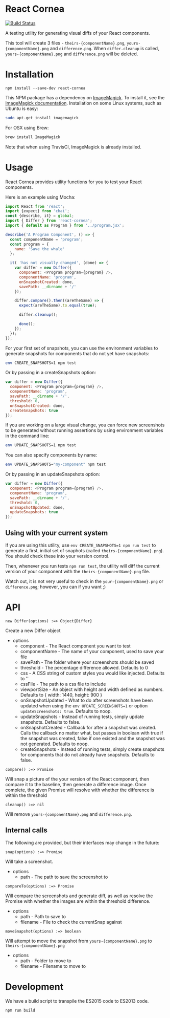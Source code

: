 React Cornea
============

[![Build Status](https://travis-ci.org/gios-asu/react-cornea.svg?branch=develop)](https://travis-ci.org/gios-asu/react-cornea)

A testing utility for generating visual diffs of your React components.

This tool will create 3 files - `theirs-{componentName}.png`, `yours-{componentName}.png` and `difference.png`. When `differ.cleanup` is called, `yours-{componentName}.png` and `difference.png` will be deleted.

# Installation

```
npm install --save-dev react-cornea
```

This NPM package has a dependency on [ImageMagick](http://www.imagemagick.org/). To install it, see the [ImageMagick documentation](http://www.imagemagick.org/script/binary-releases.php). Installation on some Linux systems, such as Ubuntu is easy:

```sh
sudo apt-get install imagemagick
```

For OSX using Brew:

```sh
brew install ImageMagick
```

Note that when using TravisCI, ImageMagick is already installed.

# Usage

React Cornea provides utility functions for you to test your React components.

Here is an example using Mocha:

```js
import React from 'react';
import {expect} from 'chai';
const {describe, it} = global;
import { Differ } from 'react-cornea';
import { default as Program } from '../program.jsx';

describe('A Program Component', () => {
  const componentName = 'program';
  const program = {
    name: 'Save the whale'
  };

  it( 'has not visually changed', (done) => {
    var differ = new Differ({
      component: <Program program={program} />,
      componentName: 'program',
      onSnapshotCreated: done,
      savePath: __dirname + '/'
    });

    differ.compare().then((areTheSame) => {
      expect(areTheSame).to.equal(true);

      differ.cleanup();

      done();
    });
  });
});

```

For your first set of snapshots, you can use the environment variables to generate snapshots for components that do not yet have snapshots:

```sh
env CREATE_SNAPSHOTS=1 npm test
```

Or by passing in a createSnapshots option:

```js
var differ = new Differ({
  component: <Program program={program} />,
  componentName: 'program',
  savePath: __dirname + '/',
  threshold: 0,
  onSnapshotCreated: done,
  createSnapshots: true
});
```

If you are working on a large visual change, you can force new screenshots to be generated without running assertions by using environment variables in the command line:

```sh
env UPDATE_SNAPSHOTS=1 npm test
```

You can also specify components by name:

```sh
env UPDATE_SNAPSHOTS="my-component" npm test
```

Or by passing in an updateSnapshots option:

```js
var differ = new Differ({
  component: <Program program={program} />,
  componentName: 'program',
  savePath: __dirname + '/',
  threshold: 0,
  onSnapshotUpdated: done,
  updateSnapshots: true
});
```

## Using with your current system

If you are using this utility, use `env CREATE_SNAPSHOTS=1 npm run test` to generate a first, initial set of snaphots (called `theirs-{componentName}.png`). You should check these into your version control.

Then, whenever you run tests `npm run test`, the utility will diff the current version of your component with the `theirs-{componentName}.png` file.

Watch out, it is not very useful to check in the `your-{componentName}.png` or `difference.png`; however, you can if you want ;)

# API

```
new Differ(options) :=> Object{Differ}
```

Create a new Differ object

- options
    - component - The React component you want to test
    - componentName - The name of your component, used to save your file
    - savePath - The folder where your screenshots should be saved
    - threshold - The percentage difference allowed. Defaults to 0
    - css - A CSS string of custom styles you would like injected. Defaults to ''
    - cssFile - The path to a css file to include
    - viewportSize - An object with height and width defined as numbers. Defaults to { width: 1440, height: 900 }
    - onSnapshotUpdated - What to do after screenshots have been updated when using the `env UPDATE_SCREENSHOTS=1` or option `updateScreenshots: true`. Defaults to noop.
    - updateSnapshots - Instead of running tests, simply update snapshots. Defaults to false.
    - onSnapshotCreated - Callback for after a snapshot was created. Calls the callback no matter what, but passes in boolean with true if the snapshot was created, false if one existed and the snapshot was not generated. Defaults to noop.
    - createSnapshots - Instead of running tests, simply create snapshots for components that do not already have snapshots. Defaults to false.


```
compare() :=> Promise
```

Will snap a picture of the your version of the React component, then compare it to the baseline, then generate a difference image. Once complete, the given
Promise will resolve with whether the difference is within the threshold

```
cleanup() :=> nil
```

Will remove `yours-{componentName}.png` and `difference.png`.

## Internal calls

The following are provided, but their interfaces may change in the future:

```
snap(options) :=> Promise
```

Will take a screenshot.

- options
    - path - The path to save the screenshot to


```
compareTo(options) :=> Promise
```

Will compare the screenshots and generate diff, as well as resolve the Promise with whether the images are within the threshold difference.

- options
    - path - Path to save to
    - filename - File to check the currentSnap against

```
moveSnapshot(options) :=> boolean
```

Will attempt to move the snapshot from `yours-{componentName}.png` to `theirs-{componentName}.png`

- options
    - path - Folder to move to
    - filename - Filename to move to


# Development

We have a build script to transpile the ES2015 code to ES2013 code.

```sh
npm run build
```
